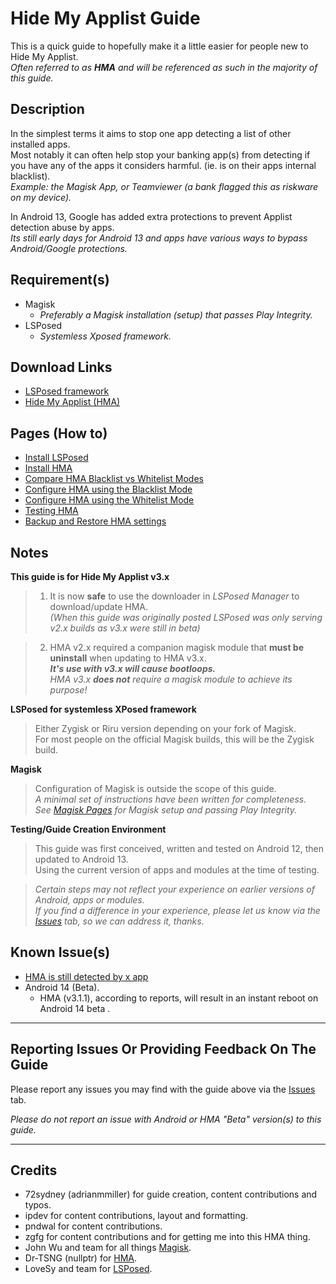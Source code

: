 # Hide My Applist Guide

This is a quick guide to hopefully make it a little easier for people new to Hide My Applist.<br>
<i>Often referred to as <b>HMA</b> and will be referenced as such in the majority of this guide.</i>

## Description

In the simplest terms it aims to stop one app detecting a list of other installed apps.<br>
Most notably it can often help stop your banking app(s) from detecting if you have any of the apps it considers harmful. (ie. is on their apps internal blacklist).<br>
<i>Example: the Magisk App, or Teamviewer (a bank flagged this as riskware on my device).</i>

In Android 13, Google has added extra protections to prevent Applist detection abuse by apps.<br>
<i>Its still early days for Android 13 and apps have various ways to bypass Android/Google protections.</i>

## Requirement(s)
- Magisk
  - <i>Preferably a Magisk installation (setup) that passes Play Integrity.</i>
- LSPosed
  - <i>Systemless Xposed framework.</i>

## Download Links
- [LSPosed framework](https://github.com/LSPosed/LSPosed/releases)
- [Hide My Applist (HMA)](https://github.com/Dr-TSNG/Hide-My-Applist/releases)

## Pages (How to)
- [Install LSPosed](Install-LSPosed.md)
- [Install HMA](Install.md)
- [Compare HMA Blacklist vs Whitelist Modes](BlacklistvsWhitelist.md)
- [Configure HMA using the Blacklist Mode](BlackList.md)
- [Configure HMA using the Whitelist Mode](WhiteList.md)
- [Testing HMA](TestHMA.md)
- [Backup and Restore HMA settings](BackupAndRestore.md)

## Notes
<b>This guide is for Hide My Applist v3.x</b>
>1. It is now <b>safe</b> to use the downloader in <i>LSPosed Manager</i> to download/update HMA.<br>
<i>(When this guide was originally posted LSPosed was only serving v2.x builds as v3.x were still in beta)</i><br>

>2. HMA v2.x required a companion magisk module that <b>must be uninstall</b> when updating to HMA v3.x.<br>
<b><i>It's use with v3.x will cause bootloops.</i></b><br>
<i>HMA v3.x <b>does not</b> require a magisk module to achieve its purpose!</i><br>

<b>LSPosed for systemless XPosed framework</b>
>Either Zygisk or Riru version depending on your fork of Magisk.<br>
For most people on the official Magisk builds, this will be the Zygisk build.

<b>Magisk</b>
>Configuration of Magisk is outside the scope of this guide.<br>
<i>A minimal set of instructions have been written for completeness.<br>
See [Magisk Pages](MagiskTOC.md) for Magisk setup and passing Play Integrity.</i><br>

<b>Testing/Guide Creation Environment</b>
>This guide was first conceived, written and tested on Android 12, then updated to Android 13.<br>
Using the current version of apps and modules at the time of testing.<br>

><i>Certain steps may not reflect your experience on earlier versions of Android, apps or modules.<br>
If you find a difference in your experience, please let us know via the [Issues](https://github.com/mModule/guide_hma/issues) tab, so we can address it, thanks.</i><br>

## Known Issue(s)
- [HMA is still detected by x app](KnownIssues.md#hma-is-still-detected-by-x-detection-app)
- Android 14 (Beta).<br>
  - HMA (v3.1.1), according to reports, will result in an instant reboot on Android 14 beta .<br>

---

## Reporting Issues Or Providing Feedback On The Guide
Please report any issues you may find with the guide above via the [Issues](https://github.com/mModule/guide_hma/issues) tab.

<i>Please do not report an issue with Android or HMA "Beta" version(s) to this guide.</i>

---

## Credits

- 72sydney (adrianmmiller) for guide creation, content contributions and typos.
- ipdev for content contributions, layout and formatting.
- pndwal for content contributions.
- zgfg for content contributions and for getting me into this HMA thing.
- John Wu and team for all things [Magisk](https://github.com/topjohnwu/Magisk).
- Dr-TSNG (nullptr) for [HMA](https://github.com/Dr-TSNG/Hide-My-Applist).
- LoveSy and team for [LSPosed](https://github.com/LSPosed/LSPosed).

